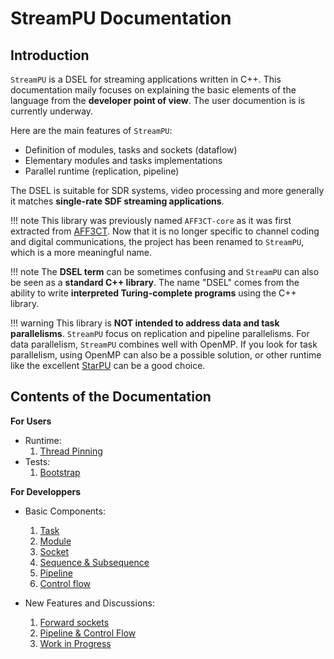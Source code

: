 # StreamPU Documentation

## Introduction

`StreamPU` is a DSEL for streaming applications written in C++. This 
documentation maily focuses on explaining the basic elements of the language 
from the **developer point of view**. The user documention is is currently 
underway.

Here are the main features of `StreamPU`:

- Definition of modules, tasks and sockets (dataflow)
- Elementary modules and tasks implementations
- Parallel runtime (replication, pipeline)

The DSEL is suitable for SDR systems, video processing and more generally it 
matches **single-rate SDF streaming applications**.

!!! note
    This library was previously named `AFF3CT-core` as it was first extracted 
    from [AFF3CT](https://github.com/aff3ct/aff3ct). Now that it is no longer 
    specific to channel coding and digital communications, the project has been 
    renamed to `StreamPU`, which is a more meaningful name.

!!! note
    The **DSEL term** can be sometimes confusing and `StreamPU` can also be
    seen as a **standard C++ library**. The name "DSEL" comes from the ability 
    to write **interpreted Turing-complete programs** using the C++ library.

!!! warning
    This library is **NOT intended to address data and task parallelisms**.
    `StreamPU` focus on replication and pipeline parallelisms. For data 
    parallelism, `StreamPU` combines well with OpenMP. If you look for task
    parallelism, using OpenMP can also be a possible solution, or other runtime 
    like the excellent [StarPU](https://starpu.gitlabpages.inria.fr) can be a 
    good choice.

## Contents of the Documentation

**For Users**

  - Runtime:
    1. [Thread Pinning](thread_pinning.md)
  - Tests:
    1. [Bootstrap](tests_bootstrap.md)

**For Developpers**

 - Basic Components:
    1. [Task](task.md)
    2. [Module](module.md)
    3. [Socket](socket.md)
    4. [Sequence & Subsequence](sequence.md)
    5. [Pipeline](pipeline.md)  
    6. [Control flow](switcher.md)

 - New Features and Discussions:
    1. [Forward sockets](socket_fwd.md)
    2. [Pipeline & Control Flow](pipeline_ctrl_flow.md)
    3. [Work in Progress](wip.md)
